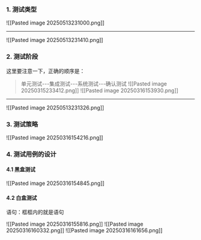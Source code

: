 ### 1. 测试类型
![[Pasted image 20250513231000.png]]

---
![[Pasted image 20250513231410.png]]

### 2. 测试阶段
这里要注意一下，正确的顺序是：
> 单元测试---集成测试---系统测试---确认测试
![[Pasted image 20250315233412.png]]
![[Pasted image 20250316153930.png]]

---
![[Pasted image 20250513231326.png]]

### 3. 测试策略
![[Pasted image 20250316154216.png]]
### 4. 测试用例的设计
#### 4.1 黑盒测试
![[Pasted image 20250316154845.png]]
#### 4.2 白盒测试
语句：框框内的就是语句

![[Pasted image 20250316155816.png]]
![[Pasted image 20250316160332.png]]
![[Pasted image 20250316161656.png]]







